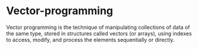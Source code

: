 # Vector-programming
Vector programming is the technique of manipulating collections of data of the same type, stored in structures called vectors (or arrays), using indexes to access, modify, and process the elements sequentially or directly.
